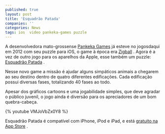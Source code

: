 ```yaml
---
published: true
layout: post
title: 'Esquadrão Patada'
companies: ''
categories: News
tags: ios  video pankeka-games puzzle
---
```

A desenvolvedora mato-grossense <a href="http://www.pankekagames.com.br/" target="_blank">Pankeka Games</a>
 já esteve no jogosdaqui em 2012 com seu puzzle para iOS, o game à época era <a href="http://jogosdaqui.blog.uol.com.br/arch2012-01-01_2012-01-31.html#2012_01-05_08_05_01-154784552-0">Zigball</a>
. Agora é a vez de outro jogo para os aparelhos da Apple, esse também um puzzle: <a href="http://www.pankekagames.com.br/esquadrao/" target="_blank">Esquadrão Patada</a>
.

 


 

Nesse novo game a missão é ajudar alguns simpáticos animais a chegarem ao seu destino dentro de quatro diferentes edificações. Cada edificação possui diversas fases, totalizando 40 fases ao todo.

 


 

Apesar dos gráficos cartoons e uma jogabilidade simples, que deve agradar o público juvenil, o jogo ainda é diversão para os apreciadores de um bom quebra-cabeça.

 
{% youtube VMJoVbZx0Y8 %}

 

Esquadrão Patada é compatível com iPhone, iPod e iPad, e está <a href="https://itunes.apple.com/br/app/esquadrao-patada-puzzles-divertidos/id521571988?ls=1&amp;mt=8" target="_blank">gratuito na App Store</a>
.